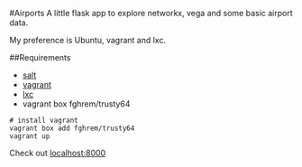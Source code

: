 #Airports
A little flask app to explore networkx, vega and some basic airport data.

My preference is Ubuntu, vagrant and lxc.

##Requirements
* [salt](https://docs.saltstack.com/en/latest/topics/tutorials/quickstart.html)
* [vagrant](https://docs.vagrantup.com/v2/)
* [lxc](https://github.com/fgrehm/vagrant-lxc)
* vagrant box fghrem/trusty64

```
# install vagrant
vagrant box add fghrem/trusty64
vagrant up

```

Check out [localhost:8000](http://localhost:8000)